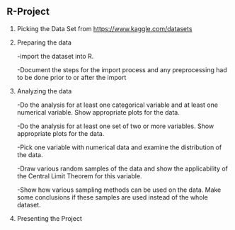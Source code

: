 ## R-Project

1. Picking the Data Set from https://www.kaggle.com/datasets 

2. Preparing the data

    -import the dataset into R. 
		
    -Document the steps for the import process and any preprocessing had to be done prior to or after the import

3. Analyzing the data 

    -Do the analysis for at least one categorical variable and at least one numerical variable. Show appropriate plots for the data. 

    -Do the analysis for at least one set of two or more variables. Show appropriate plots for the data. 

    -Pick one variable with numerical data and examine the distribution of the data. 

    -Draw various random samples of the data and show the applicability of the Central Limit Theorem for this variable. 

    -Show how various sampling methods can be used on the data. Make some conclusions if these samples are used instead of the whole dataset. 


3. Presenting the Project



